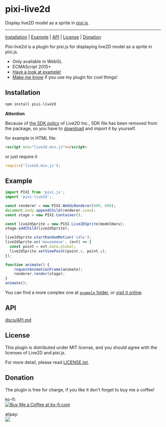 # pixi-live2d

Display live2D model as a sprite in [pixi.js](https://github.com/pixijs/pixi.js).

--------------------------------------------------------------------------------

[Installation](#installation) | [Example](#example) | [API](#api) | [License](#license) | [Donation](#donation)

Pixi-live2d is a plugin for pixi.js for displaying live2D model as a sprite in pixi.js.

- Only available in WebGL
- ECMAScript 2015+
- [Have a look at example!](https://z86481356.github.io/pixi-live2d-example/)
- [Make me know](mailto:bingfeng.web@gmail.com?subject=Hey,%20I%20made%20a%20cool%20work%20with%20your%20plugin!) if you use my plugin for cool things!

## Installation

```bash
npm install pixi-live2d
```

**Attention**

Because of [the SDK policy](http://sites.cybernoids.jp/cubism-sdk2_e/policy-sdk) of Live2D Inc., SDK file has been removed from the package, so you have to [download](http://sites.cybernoids.jp/cubism-sdk2_e/webgl2-1) and import it by yourself.

for example in HTML file:

```html
<script src="live2d.min.js"></script>
```

or just require it

```javascript
require('live2d.min.js');
```

## Example

```javascript
import PIXI from 'pixi.js';
import 'pixi-live2d';

const renderer = new PIXI.WebGLRenderer(800, 600);
document.body.appendChild(renderer.view);
const stage = new PIXI.Container();

const live2dSprite = new PIXI.Live2DSprite(modelHaru);
stage.addChild(live2dSprite);

live2dSprite.startRandomMotion('idle');
live2dSprite.on('mousemove', (evt) => {
  const point = evt.data.global;
  live2dSprite.setViewPoint(point.x, point.y);
});

function animate() {
    requestAnimationFrame(animate);
    renderer.render(stage);
}
animate();
```

You can find a more complex one at [`example` folder](./example), or [visit it online](https://avgjs.github.io/pixi-live2d-example/).

## API

[docs/API.md](./docs/API.md)

## License

This plugin is distributed under MIT license, and you should agree with the licenses of Live2D and pixi.js.

For more detail, please read [LICENSE.txt](./LICENSE.txt).

## Donation

The plugin is free for charge, if you like it don't forget to buy me a coffee!

ko-fi:<br>
[![Buy Me a Coffee at ko-fi.com](https://az743702.vo.msecnd.net/cdn/kofi4.png?v=b)](https://ko-fi.com/A742BTX)

alipay:<br>
![](https://cloud.githubusercontent.com/assets/837432/19645521/a71da460-9a27-11e6-9605-aed9e251dd7a.png)
